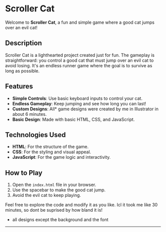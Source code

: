 

# Scroller Cat

Welcome to **Scroller Cat**, a fun and simple game where a good cat jumps over an evil cat!

## Description

Scroller Cat is a lighthearted project created just for fun. The gameplay is straightforward: you control a good cat that must jump over an evil cat to avoid losing. It's an endless runner game where the goal is to survive as long as possible.

## Features

- **Simple Controls**: Use basic keyboard inputs to control your cat.
- **Endless Gameplay**: Keep jumping and see how long you can last!
- **Custom Designs**: All* game designs were created by me in Illustrator in about 6 minutes.
- **Basic Design**: Made with basic HTML, CSS, and JavaScript.

## Technologies Used

- **HTML**: For the structure of the game.
- **CSS**: For the styling and visual appeal.
- **JavaScript**: For the game logic and interactivity.

## How to Play

1. Open the `index.html` file in your browser.
2. Use the spacebar to make the good cat jump.
3. Avoid the evil cat to keep playing.

Feel free to explore the code and modify it as you like. Icl it took me like 30 minutes, so dont be suprised by how bland it is!

* all designs except the background and the font
---
